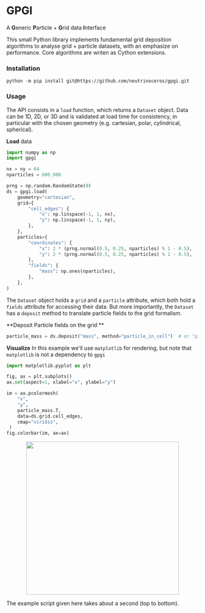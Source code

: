 # GPGI
A **G**eneric **P**article + **G**rid data **I**nterface

This small Python library implements fundamental grid deposition algorithms to analyse grid + particle datasets, with an emphasize on performance.
Core algorithms are writen as Cython extensions.

### Installation

```shell
python -m pip install git@https://github.com/neutrinoceros/gpgi.git
```



### Usage

The API consists in a `load` function, which returns a `Dataset` object.
Data can be 1D, 2D, or 3D and is validated at load time for consistency,
in particular with the chosen geometry (e.g. cartesian, polar, cylindrical, spherical).

**Load** data

```python
import numpy as np
import gpgi

nx = ny = 64
nparticles = 600_000

prng = np.random.RandomState(0)
ds = gpgi.load(
    geometry="cartesian",
    grid={
        "cell_edges": {
            "x": np.linspace(-1, 1, nx),
            "y": np.linspace(-1, 1, ny),
        },
    },
    particles={
        "coordinates": {
            "x": 2 * (prng.normal(0.5, 0.25, nparticles) % 1 - 0.5),
            "y": 2 * (prng.normal(0.5, 0.25, nparticles) % 1 - 0.5),
        },
        "fields": {
            "mass": np.ones(nparticles),
        },
    },
)
```
The `Dataset` object holds a `grid` and a `particle` attribute,
which both hold a `fields` attribute for accessing their data.
But more importantly, the `Dataset` has a `deposit` method to
translate particle fields to the grid formalism.

**Deposit Particle fields on the grid **

```python
particle_mass = ds.deposit("mass", method="particle_in_cell")  # or "pic" for shorts
```

**Visualize**
In this example we'll use `matplotlib` for rendering, but note that `matplotlib` is not a dependency to `gpgi`
```python
import matplotlib.pyplot as plt

fig, ax = plt.subplots()
ax.set(aspect=1, xlabel="x", ylabel="y")

im = ax.pcolormesh(
    "x",
    "y",
    particle_mass.T,
    data=ds.grid.cell_edges,
    cmap="viridis",
 )
fig.colorbar(im, ax=ax)
```

<p align="center">
    <img src="https://raw.githubusercontent.com/neutrinoceros/gpgi/main/tests/pytest_mpl_baseline/test_readme_example.png" width="400"></a>
</p>

The example script given here takes about a second (top to bottom).
